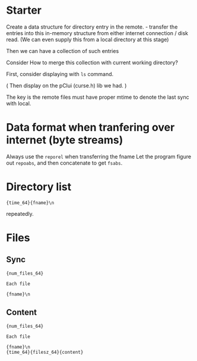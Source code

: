 # Starter

Create a data structure for directory entry in the remote. - transfer the entries into this in-memory structure from either internet connection / disk read. (We can even supply this from a local directory at this stage)

Then we can have a collection of such entries

Consider How to merge this collection with current working directory? 

First, consider displaying with `ls` command. 

( Then display on the pClui (curse.h) lib we had. )

The key is the remote files must have proper mtime to denote the last sync with local.

# Data format when tranfering over internet (byte streams)

Always use the `reporel` when transferring the fname
Let the program figure out `repoabs`, and then concatenate to get `fsabs`.


# Directory list

```
{time_64}{fname}\n
```

repeatedly.

# Files

## Sync 

```
{num_files_64}

Each file

{fname}\n
```

## Content

```
{num_files_64}

Each file

{fname}\n
{time_64}{filesz_64}{content}

```
